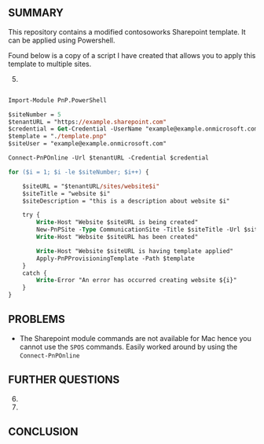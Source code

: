 ## SUMMARY 

This repository contains a modified contosoworks Sharepoint template. It can be applied using Powershell.

Found below is a copy of a script I have created that allows you to apply this template to multiple sites.

5)

```ps

Import-Module PnP.PowerShell

$siteNumber = 5
$tenantURL = "https://example.sharepoint.com"
$credential = Get-Credential -UserName "example@example.onmicrosoft.com" -Message "Enter the password for the SharePoint site"
$template = "./template.pnp"
$siteUser = "example@example.onmicrosoft.com"

Connect-PnPOnline -Url $tenantURL -Credential $credential

for ($i = 1; $i -le $siteNumber; $i++) {

    $siteURL = "$tenantURL/sites/website$i"
    $siteTitle = "website $i"
    $siteDescription = "this is a description about website $i"

    try {
        Write-Host "Website $siteURL is being created"
        New-PnPSite -Type CommunicationSite -Title $siteTitle -Url $siteURL -Owner $siteUser -Description $siteDescription
        Write-Host "Website $siteURL has been created"

        Write-Host "Website $siteURL is having template applied"
        Apply-PnPProvisioningTemplate -Path $template
    }
    catch {
        Write-Error "An error has occurred creating website ${i}"
    }
}
```

## PROBLEMS

* The Sharepoint module commands are not available for Mac hence you cannot use the `SPOS` commands. Easily worked around by using the `Connect-PnPOnline`

## FURTHER QUESTIONS

6)

7)

## CONCLUSION

